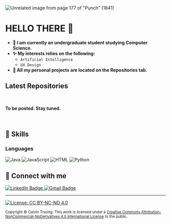 <!--
TEMPLATE FOR MY PERSONAL GITHUB WEBSITE. THIS IS WHERE MY PORTFOLIO IS LOCATED.
-->

![Unrelated image from page 177 of "Punch" (1841)](https://i.imgur.com/7TdqL1v.jpg)
# HELLO THERE 👋
- **🌱 I am currently an undergraduate student studying Computer Science.**
- **✨ My interests relies on the following:**
  - `Artificial Intelligence`
  - `UX Design`
- **🔭 All my personal projects are located on the Repositories tab.**

## Latest Repositories
<br>

<!-- POST-LIST:START -->

**To be posted. Stay tuned.** 

<!-- POST-LIST:END -->

<br>

## 🚀 Skills
### Languages
![Java](https://img.shields.io/badge/Code-Java%20-lightblue.svg?style=for-the-badge&logo=oracle)
![JavaScript](https://img.shields.io/badge/Code-JavaScript%20-gold.svg?style=for-the-badge&logo=javascript)
![HTML](https://img.shields.io/badge/Code-HTML%20-red.svg?style=for-the-badge&logo=html5)
![Python](https://img.shields.io/badge/Code-Python%20-lightgreen.svg?style=for-the-badge&logo=python)

## 💼 Connect with me
<div id="badges">
  <a href="https://linkedin.com/in/calvin-truong-1037321bb">
    <img src="https://img.shields.io/badge/LinkedIn-blue?style=for-the-badge&logo=linkedin&logoColor=white" alt="LinkedIn Badge"/>
  </a>
  <a href="calvintruong@outlook.com">
    <img src="https://img.shields.io/badge/Email-red?style=for-the-badge&logo=gmail&logoColor=white" alt="Gmail Badge"/>
  </a>
</div>


<hr/>

[![License: CC BY-NC-ND 4.0](https://img.shields.io/badge/License-CC%20BY--NC--ND%204.0-lightgrey.svg?style=for-the-badge&logo=appveyor)](http://creativecommons.org/licenses/by-nc-nd/4.0/)

<small>
Copyright &copy; Calvin Truong.
This work is licensed under a <a rel="license" href="http://creativecommons.org/licenses/by-nc-nd/4.0/">Creative Commons Attribution-NonCommercial-NoDerivatives 4.0 International License</a> to the public.
</small>
